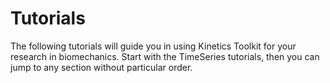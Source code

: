# Tutorials

The following tutorials will guide you in using Kinetics Toolkit for your research in biomechanics. Start with the TimeSeries tutorials, then you can jump to any section without particular order.

```{tableofcontents}
```
